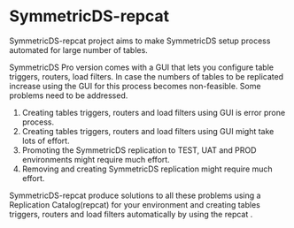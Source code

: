 # SymmetricDS-repcat

SymmetricDS-repcat project aims to make SymmetricDS setup process automated for large number of tables. 

SymmetricDS Pro version comes with a GUI that lets you configure table triggers, routers, load filters. In case the numbers of tables to be replicated increase using the GUI for this process becomes non-feasible. Some problems need to be addressed.

  1. Creating tables triggers, routers and load filters using GUI is error prone process.
  2. Creating tables triggers, routers and load filters using GUI might take lots of effort.
  3. Promoting the SymmetricDS replication to TEST, UAT and PROD environments might require much effort.
  4. Removing and creating SymmetricDS replication might require much effort.

SymmetricDS-repcat produce solutions to all these problems using a Replication Catalog(repcat) for your environment and creating tables triggers, routers and load filters automatically by using the repcat . 

